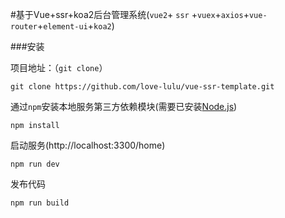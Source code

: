
#基于Vue+ssr+koa2后台管理系统(`vue2`+ `ssr` +`vuex`+`axios`+`vue-router`+`element-ui`+`koa2`)


###安装

项目地址：（`git clone`）

```shell
git clone https://github.com/love-lulu/vue-ssr-template.git
```

通过`npm`安装本地服务第三方依赖模块(需要已安装[Node.js](https://nodejs.org/))

```
npm install
```

启动服务(http://localhost:3300/home)

```
npm run dev
```

发布代码
```
npm run build
```

